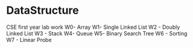 # DataStructure
CSE first year lab work
W0- Array
W1- Single Linked List
W2 - Doubly Linked List
W3 - Stack
W4- Queue
W5- Binary Search Tree
W6 - Sorting
W7 - Linear Probe
